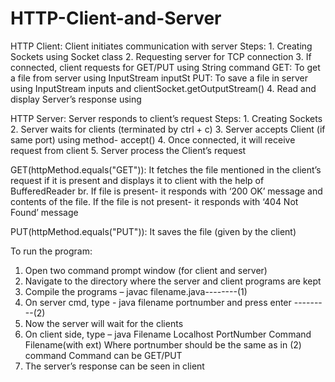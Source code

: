 # HTTP-Client-and-Server
HTTP Client: Client initiates communication with server
  Steps:
    1. Creating Sockets using Socket class
    2. Requesting server for TCP connection
    3. If connected, client requests for GET/PUT using String command
GET: To get a file from server using InputStream inputSt
PUT: To save a file in server using InputStream inputs and clientSocket.getOutputStream()
    4. Read and display Server’s response using


HTTP Server: Server responds to client’s request
  Steps:
    1. Creating Sockets
    2. Server waits for clients (terminated by ctrl + c)
    3. Server accepts Client (if same port) using method- accept()
    4. Once connected, it will receive request from client
    5. Server process the Client’s request

GET(httpMethod.equals("GET")): It fetches the file mentioned in the client’s request if it
is present and displays it to client with the help of BufferedReader br.
If file is present- it responds with ‘200 OK’ message and contents of the file.
If the file is not present- it responds with ‘404 Not Found’ message

PUT(httpMethod.equals("PUT")): It saves the file (given by the client)

To run the program:
1. Open two command prompt window (for client and server)
2. Navigate to the directory where the server and client programs are kept
3. Compile the programs – javac filename.java--------(1)
4. On server cmd, type - java filename portnumber and press enter ---------(2)
5. Now the server will wait for the clients
6. On client side, type – java Filename Localhost PortNumber Command Filename(with ext)
Where portnumber should be the same as in (2) command
Command can be GET/PUT
7. The server’s response can be seen in client
